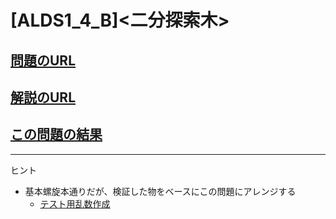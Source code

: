 # \[ALDS1_4_B\]\<二分探索木\>

## [問題のURL](https://judge.u-aizu.ac.jp/onlinejudge/description.jsp?id=ALDS1_4_B&lang=ja)

## [解説のURL](https://judge.u-aizu.ac.jp/onlinejudge/commentary.jsp?id=ALDS1_4_B&pattern=post&type=general&filter=Algorithm)

## [この問題の結果](https://judge.u-aizu.ac.jp/onlinejudge/solution.jsp?pid=ALDS1_4_B)

<!---- 「問題の結果の見方」
 PROBLEMS→問題番号一覧→回答者数→accepted＋言語をセレクトする 
 ---->

-----
ヒント
* 基本螺旋本通りだが、検証した物をベースにこの問題にアレンジする
    * [テスト用乱数作成](https://www.delftstack.com/ja/howto/cpp/generate-random-number-in-range-cpp/)

